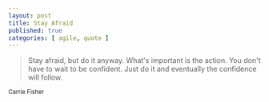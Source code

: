 ```yaml
---
layout: post
title: Stay Afraid
published: true
categories: [ agile, quote ]
---
```


<blockquote>
Stay afraid, but do it anyway. What's important is the action.
You don't have to wait to be confident. Just do it and 
eventually the confidence will follow.
</blockquote>
<small>Carrie Fisher</small>
